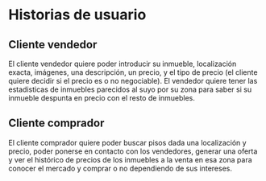 # Historias de usuario

## Cliente vendedor
El cliente vendedor quiere poder introducir su inmueble, localización exacta, imágenes, una descripción, un precio, y el tipo de precio (el cliente quiere decidir si el precio es o no negociable). El vendedor quiere tener las estadisticas de inmuebles parecidos al suyo por su zona para saber si su inmueble despunta en precio con el resto de inmuebles.

## Cliente comprador
El cliente comprador quiere poder buscar pisos dada una localización y precio, poder ponerse en contacto con los vendedores, generar una oferta y ver el histórico de precios de los inmuebles a la venta en esa zona para conocer el mercado y comprar o no dependiendo de sus intereses.
